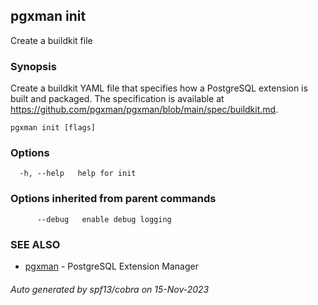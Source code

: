 ## pgxman init

Create a buildkit file

### Synopsis

Create a buildkit YAML file that specifies how a PostgreSQL extension is built and packaged. The
specification is available at https://github.com/pgxman/pgxman/blob/main/spec/buildkit.md.

```
pgxman init [flags]
```

### Options

```
  -h, --help   help for init
```

### Options inherited from parent commands

```
      --debug   enable debug logging
```

### SEE ALSO

* [pgxman](pgxman.md)	 - PostgreSQL Extension Manager

###### Auto generated by spf13/cobra on 15-Nov-2023
